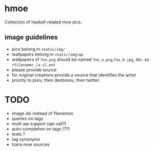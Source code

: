 # hmoe
Collection of haskell-related moe pics.

## image guidelines
* pics belong in `static/img/`
* wallpapers belong in `static/img/wp`
* wallpapers of `foo.png` should be named `foo_a.png`,`foo_b.jpg`, etc. so `<filename>_[a-z].ext`
* please provide source
* for original creations provide a source that identifies the artist
* priority to pixiv, then danbooru, then twitter.

# TODO
* image ids instead of filenames
* queries on tags
* multi wp support (api call?)
* auto-completion on tags (??)
* tests ?
* tag synonyms
* trace.moe sources

